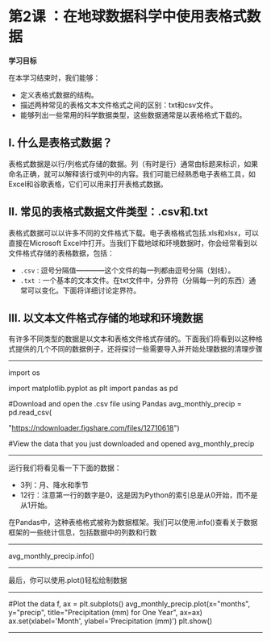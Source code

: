 # 第2课 ：在地球数据科学中使用表格式数据

**学习目标**

在本学习结束时，我们能够：

- 定义表格式数据的结构。
- 描述两种常见的表格文本文件格式之间的区别：txt和csv文件。
- 能够列出一些常用的科学数据类型，这些数据通常是以表格格式下载的。

## Ⅰ. 什么是表格式数据？

表格式数据是以行/列格式存储的数据。列（有时是行）通常由标题来标识，如果命名正确，就可以解释该行或列中的内容。我们可能已经熟悉电子表格工具，如Excel和谷歌表格，它们可以用来打开表格式数据。

## Ⅱ. 常见的表格式数据文件类型：.csv和.txt

表格式数据可以以许多不同的文件格式下载。电子表格格式包括.xls和xlsx，可以直接在Microsoft Excel中打开。当我们下载地球和环境数据时，你会经常看到以文件格式存储的表格数据，包括：

- `.csv` : 逗号分隔值————这个文件的每一列都由逗号分隔（划线）。
- `.txt `: 一个基本的文本文件。在txt文件中，分界符（分隔每一列的东西）通常可以变化。下面将详细讨论定界符。

## Ⅲ. 以文本文件格式存储的地球和环境数据

有许多不同类型的数据是以文本和表格文件格式存储的。下面我们将看到以这种格式提供的几个不同的数据例子，还将探讨一些需要导入并开始处理数据的清理步骤

***
import os

import matplotlib.pyplot as plt
import pandas as pd

#Download and open the .csv file using Pandas
avg_monthly_precip = pd.read_csv(

"https://ndownloader.figshare.com/files/12710618")

#View the data that you just downloaded and opened
avg_monthly_precip
***

运行我们将看见看一下下面的数据：

- 3列：月、降水和季节
- 12行：注意第一行的数字是0，这是因为Python的索引总是从0开始，而不是从1开始。

在Pandas中，这种表格格式被称为数据框架。我们可以使用.info()查看关于数据框架的一些统计信息，包括数据中的列数和行数

***
avg_monthly_precip.info()
***

最后，你可以使用.plot()轻松绘制数据

***
#Plot the data
f, ax = plt.subplots()
avg_monthly_precip.plot(x="months",
                        y="precip",
                        title="Precipitation (mm) for One Year",
                        ax=ax)
ax.set(xlabel='Month',
       ylabel='Precipitation (mm)')
plt.show()
***

